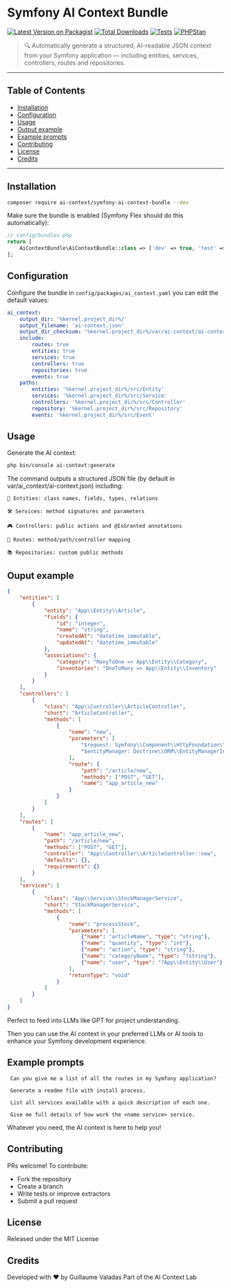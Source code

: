 # Symfony AI Context Bundle

[![Latest Version on Packagist](https://img.shields.io/packagist/v/ai-context/symfony-ai-context-bundle.svg)](https://packagist.org/packages/ai-context/symfony-ai-context-bundle)
[![Total Downloads](https://img.shields.io/packagist/dt/ai-context/symfony-ai-context-bundle.svg)](https://packagist.org/packages/ai-context/symfony-ai-context-bundle)
[![Tests](https://github.com/ai-context-lab/symfony-ai-context-bundle/actions/workflows/ci.yml/badge.svg)](https://github.com/ai-context-lab/symfony-ai-context-bundle/actions/workflows/ci.yml)
[![PHPStan](https://github.com/ai-context-lab/symfony-ai-context-bundle/actions/workflows/phpstan.yml/badge.svg)](https://github.com/ai-context-lab/symfony-ai-context-bundle/actions/workflows/phpstan.yml)


> 🔍 Automatically generate a structured, AI-readable JSON context from your Symfony application — including entities, services, controllers, routes and repositories.

---

## Table of Contents

- [Installation](#installation)
- [Configuration](#configuration)
- [Usage](#usage)
- [Output example](#ouput-example)
- [Example prompts](#example-prompts)
- [Contributing](#contributing)
- [License](#license)
- [Credits](#credits)

---

## Installation

```bash
composer require ai-context/symfony-ai-context-bundle --dev
```

Make sure the bundle is enabled (Symfony Flex should do this automatically):

```php
// config/bundles.php
return [
    AiContextBundle\AiContextBundle::class => ['dev' => true, 'test' => true],
];
```

## Configuration

Configure the bundle in `config/packages/ai_context.yaml` you can edit the default values:

```yaml
ai_context:
    output_dir: '%kernel.project_dir%/'
    output_filename: 'ai-context.json'
    output_dir_checksum: '%kernel.project_dir%/var/ai-context/ai-context-checksum.json'
    include:
        routes: true
        entities: true
        services: true
        controllers: true
        repositories: true
        events: true
    paths:
        entities: '%kernel.project_dir%/src/Entity'
        services: '%kernel.project_dir%/src/Service'
        controllers: '%kernel.project_dir%/src/Controller'
        repository: '%kernel.project_dir%/src/Repository'
        events: '%kernel.project_dir%/src/Event'
```

## Usage

Generate the AI context:

```bash
php bin/console ai-context:generate
```

The command outputs a structured JSON file (by default in var/ai_context/ai-context.json) including:

    🧩 Entities: class names, fields, types, relations

    🛠️ Services: method signatures and parameters

    🎮 Controllers: public actions and @IsGranted annotations

    🚦 Routes: method/path/controller mapping

    📚 Repositories: custom public methods


## Ouput example

```JSON
{
    "entities": [
        {
            "entity": "App\\Entity\\Article",
            "fields": {
                "id": "integer",
                "name": "string",
                "createdAt": "datetime_immutable",
                "updatedAt": "datetime_immutable"
            },
            "associations": {
                "category": "ManyToOne => App\\Entity\\Category",
                "inventories": "OneToMany => App\\Entity\\Inventory"
            }
        }
    ],
    "controllers": [
        {
            "class": "App\\Controller\\ArticleController",
            "short": "ArticleController",
            "methods": [
                {
                    "name": "new",
                    "parameters": [
                        "$request: Symfony\\Component\\HttpFoundation\\Request",
                        "$entityManager: Doctrine\\ORM\\EntityManagerInterface"
                    ],
                    "route": {
                        "path": "/article/new",
                        "methods": ["POST", "GET"],
                        "name": "app_article_new"
                    }
                }
            ]
        }
    ],
    "routes": [
        {
            "name": "app_article_new",
            "path": "/article/new",
            "methods": ["POST", "GET"],
            "controller": "App\\Controller\\ArticleController::new",
            "defaults": {},
            "requirements": {}
        }
    ],
    "services": [
        {
            "class": "App\\Service\\StockManagerService",
            "short": "StockManagerService",
            "methods": [
                {
                    "name": "processStock",
                    "parameters": [
                        {"name": "articleName", "type": "string"},
                        {"name": "quantity", "type": "int"},
                        {"name": "action", "type": "string"},
                        {"name": "categoryName", "type": "?string"},
                        {"name": "user", "type": "?App\\Entity\\User"}
                    ],
                    "returnType": "void"
                }
            ]
        }
    ]
}

```

Perfect to feed into LLMs like GPT for project understanding.

Then you can use the AI context in your preferred LLMs or AI tools to enhance your Symfony development experience.

## Example prompts

```text
 Can you give me a list of all the routes in my Symfony application?
 
 Generate a readme file with install process.
 
 List all services available with a quick description of each one.
 
 Give me full details of how work the <name service> service.
```

Whatever you need, the AI context is here to help you!
## Contributing

PRs welcome!
To contribute:

- Fork the repository
- Create a branch
- Write tests or improve extractors
- Submit a pull request

## License

Released under the MIT License

## Credits

Developed with ❤️ by Guillaume Valadas
Part of the AI Context Lab
